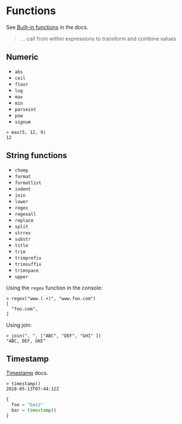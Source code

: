 # Functions

See [Built-in functions](https://www.terraform.io/docs/configuration/functions.html) in the docs.

> ... call from within expressions to transform and combine values


## Numeric

- `abs`
- `ceil`
- `floor`
- `log`
- `max`
- `min`
- `parseint`
- `pow`
- `signum`

```console
> max(5, 12, 9)
12
```


## String functions

- `chomp`
- `format`
- `formatlist`
- `indent`
- `join`
- `lower`
- `regex`
- `regexall`
- `replace`
- `split`
- `strrev`
- `substr`
- `title`
- `trim`
- `trimprefix`
- `trimsuffix`
- `trimspace`
- `upper`

Using the `regex` function in the console:

```console
> regex("www.(.+)", "www.foo.com")
[
  "foo.com",
]
```

Using join:

```console
> join(", ", ["ABC", "DEF", "GHI" ])
"ABC, DEF, GHI"
```


## Timestamp

[Timestamp](https://www.terraform.io/docs/configuration/functions/timestamp.html) docs.

```console
> timestamp()
2018-05-13T07:44:12Z
```

```tf
{
  foo = "bazz"  
  bar = timestamp()
}
```
